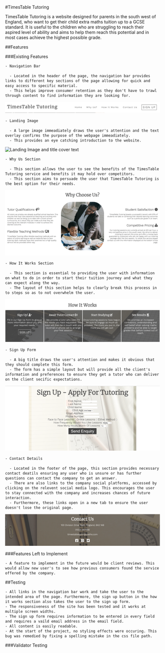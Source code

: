 #TimesTable Tutoring

TimesTable Tutoring is a website designed for parents in the south west of England, who want to get their child extra maths tuition up to a GCSE standard. It is useful to the children who are struggling to reach their aspired level of ability and aims to help them reach this potential and in most cases achieve the highest possible grade.

##Features

###Existing Features

    - Navigation Bar
      
      - Located in the header of the page, the navigation bar provides links to different key sections of the page allowing for quick and easy access to specific material. 
      - This helps improve consumer retention as they don't have to trawl through content to find information they are looking for.

![image of header and navigation bar](/assets/images/header-ss.png)

    - Landing Image
      
      - A large image immeadiately draws the user's attention and the text overlay confirms the purpose of the webpage immeadiately.
      - This provides an eye catching introduction to the website.

![Landing Image and title cover text](/assets/images/landing-img-ss.png)

    - Why Us Section
      
      - This section allows the user to see the benefits of the TimesTable Tutoring service and benefits it may hold over competitors.
      - This section aims to persuade the user that TimesTable Tutoring is the best option for their needs.

![image of header and navigation bar](/assets/images/why-us-ss.png)

    - How It Works Section
      
      - This section is essential to providing the user with information on what to do in order to start their tuition journey and what they can expect along the way.
      - The layout of this section helps to clearly break this process in to steps so as to not overwhelm the user.

![image of header and navigation bar](/assets/images/how-it-works-ss.png)

    - Sign Up Form
      
      - A big title draws the user's attention and makes it obvious that they should complete this form.
      - The form has a simple layout but will provide all the client's information and preferences to ensure they get a tutor who can deliver on the client secific expectations.

![image of header and navigation bar](/assets/images/signup-form-ss.png)

    - Contact Details
      
      - Located in the footer of the page, this section provides necessary contact deatils ensuring any user who is unsure or has further questions can contact the company to get an answer.
      - There are also links to the company social platforms, accessed by clicking on the relevent social media logo. This encourages the user to stay connected with the company and increases chances of future interaction.
      - Furthermore, these links open in a new tab to ensure the user doesn't lose the original page.

![image of header and navigation bar](/assets/images/contact-ss.png)

###Features Left to Implement

    - A feature to implement in the future would be client reviews. This would allow new user's to see how previous consumers found the service offered by the company.

##Testing

    - All links in the navigation bar work and take the user to the intended area of the page. Furthermore, the sign up button in the how it works section also takes the user to the sign up form.
    - The responsiveness of the site has been tested and it works at multiple screen widths.
    - The sign up form requires information to be entered in every field and requires a vaild email address in the email field.
    - All content is easily readable.
    - At the start of the project, no styling effects were occuring. This bug was remedied by fixing a spelling mistake in the css file path. 

###Validator Testing